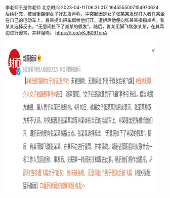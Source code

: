 李老师不是你老师 北京时间 2023-04-11T06:31:01Z 1645555007154970624<br>后续补充，被当街踹倒女子好友发声称，冲突起因是女子张某某发现打人者肖某坐在自己的电动车上，肖某提出把车借给他们开，遭拒后他便向张某某指指点点。张某某选择反击，“无意间扯下了肖某的假发”。随后，肖某用脚飞踹张某某，在其耳边进行谩骂，并非强吻。 https://t.co/vKJB09TonA<br><img src='/temp/image/2023/v-Month-4/1645555007154970624_0.jpg' width='480' height='500'><br><br>